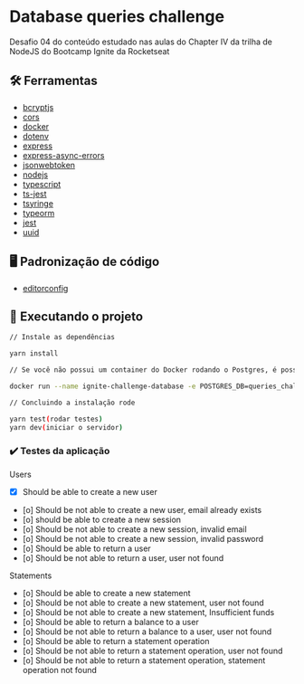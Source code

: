 # Database queries challenge

Desafio 04 do conteúdo estudado nas aulas do Chapter IV da trilha de NodeJS do Bootcamp Ignite da Rocketseat

## :hammer_and_wrench: Ferramentas

- [bcryptjs](https://www.npmjs.com/package/bcryptjs)
- [cors](https://www.npmjs.com/package/cors)
- [docker](https://docs.docker.com/)
- [dotenv](https://www.npmjs.com/package/dotenv)
- [express](https://www.npmjs.com/package/express)
- [express-async-errors](https://www.npmjs.com/package/express-async-errors)
- [jsonwebtoken](https://www.npmjs.com/package/jsonwebtoken)
- [nodejs](https://nodejs.org/en/docs/)
- [typescript](https://www.typescriptlang.org/)
- [ts-jest](https://www.npmjs.com/package/ts-jest)
- [tsyringe](https://www.npmjs.com/package/tsyringe)
- [typeorm](https://www.npmjs.com/package/typeorm)
- [jest](https://jestjs.io/pt-BR/)
- [uuid](https://www.npmjs.com/package/uuid)

## :desktop_computer: Padronização de código

- [editorconfig](https://EditorConfig.org)

## :rocket: Executando o projeto

```bash
// Instale as dependências

yarn install

// Se você não possui um container do Docker rodando o Postgres, é possível criá-lo com seguinte comando:

docker run --name ignite-challenge-database -e POSTGRES_DB=queries_challenge -e POSTGRES_PASSWORD=docker -p 5432:5432 -d postgres

// Concluindo a instalação rode

yarn test(rodar testes)
yarn dev(iniciar o servidor)
```

### :heavy_check_mark: Testes da aplicação

Users

- [x] Should be able to create a new user
- [o] Should be not able to create a new user, email already exists
- [o] should be able to create a new session
- [o] Should be not able to create a new session, invalid email
- [o] Should be not able to create a new session, invalid password
- [o] Should be able to return a user
- [o] Should be not able to return a user, user not found

Statements

- [o] Should be able to create a new statement
- [o] Should be not able to create a new statement, user not found
- [o] Should be not able to create a new statement, Insufficient funds
- [o] Should be able to return a balance to a user
- [o] Should be not able to return a balance to a user, user not found
- [o] Should be able to return a statement operation
- [o] Should be not able to return a statement operation, user not found
- [o] Should be not able to return a statement operation, statement operation not found
